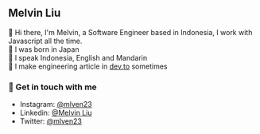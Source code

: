 ## Melvin Liu

👋 Hi there, I'm Melvin, a Software Engineer based in Indonesia, I work with Javascript all the time.  
🌱 I was born in Japan  
👅 I speak Indonesia, English and Mandarin  
🎥 I make engineering article in [dev.to](https://dev.to/melvnl/) sometimes   

### 💬 Get in touch with me
- Instagram: [@mlven23](https://www.instagram.com/mlven23/)
- Linkedin: [@Melvin Liu](https://www.linkedin.com/in/melvin-liu/)
- Twitter: [@mlven23](https://twitter.com/mlven23)
